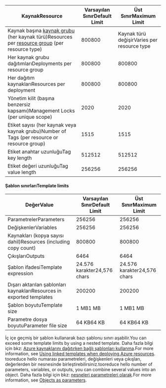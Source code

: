 | <span data-ttu-id="c5e8b-101">Kaynak</span><span class="sxs-lookup"><span data-stu-id="c5e8b-101">Resource</span></span> | <span data-ttu-id="c5e8b-102">Varsayılan Sınır</span><span class="sxs-lookup"><span data-stu-id="c5e8b-102">Default Limit</span></span> | <span data-ttu-id="c5e8b-103">Üst Sınır</span><span class="sxs-lookup"><span data-stu-id="c5e8b-103">Maximum Limit</span></span> |
| --- | --- | --- |
| <span data-ttu-id="c5e8b-104">Kaynak başına [kaynak grubu](../articles/azure-resource-manager/resource-group-overview.md#resource-groups) (her kaynak türü)</span><span class="sxs-lookup"><span data-stu-id="c5e8b-104">Resources per [resource group](../articles/azure-resource-manager/resource-group-overview.md#resource-groups) (per resource type)</span></span> |<span data-ttu-id="c5e8b-105">800</span><span class="sxs-lookup"><span data-stu-id="c5e8b-105">800</span></span> |<span data-ttu-id="c5e8b-106">Kaynak türü değişir</span><span class="sxs-lookup"><span data-stu-id="c5e8b-106">Varies per resource type</span></span> |
| <span data-ttu-id="c5e8b-107">Her kaynak grubu dağıtımları</span><span class="sxs-lookup"><span data-stu-id="c5e8b-107">Deployments per resource group</span></span> |<span data-ttu-id="c5e8b-108">800</span><span class="sxs-lookup"><span data-stu-id="c5e8b-108">800</span></span> |<span data-ttu-id="c5e8b-109">800</span><span class="sxs-lookup"><span data-stu-id="c5e8b-109">800</span></span> |
| <span data-ttu-id="c5e8b-110">Her dağıtım kaynakları</span><span class="sxs-lookup"><span data-stu-id="c5e8b-110">Resources per deployment</span></span> |<span data-ttu-id="c5e8b-111">800</span><span class="sxs-lookup"><span data-stu-id="c5e8b-111">800</span></span> |<span data-ttu-id="c5e8b-112">800</span><span class="sxs-lookup"><span data-stu-id="c5e8b-112">800</span></span> |
| <span data-ttu-id="c5e8b-113">Yönetim kilit (başına benzersiz kapsamı)</span><span class="sxs-lookup"><span data-stu-id="c5e8b-113">Management Locks (per unique scope)</span></span> |<span data-ttu-id="c5e8b-114">20</span><span class="sxs-lookup"><span data-stu-id="c5e8b-114">20</span></span> |<span data-ttu-id="c5e8b-115">20</span><span class="sxs-lookup"><span data-stu-id="c5e8b-115">20</span></span> |
| <span data-ttu-id="c5e8b-116">Etiket sayısı (her kaynak veya kaynak grubu)</span><span class="sxs-lookup"><span data-stu-id="c5e8b-116">Number of Tags (per resource or resource group)</span></span> |<span data-ttu-id="c5e8b-117">15</span><span class="sxs-lookup"><span data-stu-id="c5e8b-117">15</span></span> |<span data-ttu-id="c5e8b-118">15</span><span class="sxs-lookup"><span data-stu-id="c5e8b-118">15</span></span> |
| <span data-ttu-id="c5e8b-119">Etiket anahtar uzunluğu</span><span class="sxs-lookup"><span data-stu-id="c5e8b-119">Tag key length</span></span> |<span data-ttu-id="c5e8b-120">512</span><span class="sxs-lookup"><span data-stu-id="c5e8b-120">512</span></span> |<span data-ttu-id="c5e8b-121">512</span><span class="sxs-lookup"><span data-stu-id="c5e8b-121">512</span></span> |
| <span data-ttu-id="c5e8b-122">Etiket değeri uzunluğu</span><span class="sxs-lookup"><span data-stu-id="c5e8b-122">Tag value length</span></span> |<span data-ttu-id="c5e8b-123">256</span><span class="sxs-lookup"><span data-stu-id="c5e8b-123">256</span></span> |<span data-ttu-id="c5e8b-124">256</span><span class="sxs-lookup"><span data-stu-id="c5e8b-124">256</span></span> |


#### <a name="template-limits"></a><span data-ttu-id="c5e8b-125">Şablon sınırları</span><span class="sxs-lookup"><span data-stu-id="c5e8b-125">Template limits</span></span>

| <span data-ttu-id="c5e8b-126">Değer</span><span class="sxs-lookup"><span data-stu-id="c5e8b-126">Value</span></span> | <span data-ttu-id="c5e8b-127">Varsayılan Sınır</span><span class="sxs-lookup"><span data-stu-id="c5e8b-127">Default Limit</span></span> | <span data-ttu-id="c5e8b-128">Üst Sınır</span><span class="sxs-lookup"><span data-stu-id="c5e8b-128">Maximum Limit</span></span> |
| --- | --- | --- |
| <span data-ttu-id="c5e8b-129">Parametreler</span><span class="sxs-lookup"><span data-stu-id="c5e8b-129">Parameters</span></span> |<span data-ttu-id="c5e8b-130">256</span><span class="sxs-lookup"><span data-stu-id="c5e8b-130">256</span></span> |<span data-ttu-id="c5e8b-131">256</span><span class="sxs-lookup"><span data-stu-id="c5e8b-131">256</span></span> |
| <span data-ttu-id="c5e8b-132">Değişkenler</span><span class="sxs-lookup"><span data-stu-id="c5e8b-132">Variables</span></span> |<span data-ttu-id="c5e8b-133">256</span><span class="sxs-lookup"><span data-stu-id="c5e8b-133">256</span></span> |<span data-ttu-id="c5e8b-134">256</span><span class="sxs-lookup"><span data-stu-id="c5e8b-134">256</span></span> |
| <span data-ttu-id="c5e8b-135">Kaynakları (kopya sayısı dahil)</span><span class="sxs-lookup"><span data-stu-id="c5e8b-135">Resources (including copy count)</span></span> |<span data-ttu-id="c5e8b-136">800</span><span class="sxs-lookup"><span data-stu-id="c5e8b-136">800</span></span> |<span data-ttu-id="c5e8b-137">800</span><span class="sxs-lookup"><span data-stu-id="c5e8b-137">800</span></span> |
| <span data-ttu-id="c5e8b-138">Çıkışları</span><span class="sxs-lookup"><span data-stu-id="c5e8b-138">Outputs</span></span> |<span data-ttu-id="c5e8b-139">64</span><span class="sxs-lookup"><span data-stu-id="c5e8b-139">64</span></span> |<span data-ttu-id="c5e8b-140">64</span><span class="sxs-lookup"><span data-stu-id="c5e8b-140">64</span></span> |
| <span data-ttu-id="c5e8b-141">Şablon ifadesi</span><span class="sxs-lookup"><span data-stu-id="c5e8b-141">Template expression</span></span> |<span data-ttu-id="c5e8b-142">24.576 karakter</span><span class="sxs-lookup"><span data-stu-id="c5e8b-142">24,576 chars</span></span> |<span data-ttu-id="c5e8b-143">24.576 karakter</span><span class="sxs-lookup"><span data-stu-id="c5e8b-143">24,576 chars</span></span> |
| <span data-ttu-id="c5e8b-144">Dışarı aktarılan şablonları kaynakları</span><span class="sxs-lookup"><span data-stu-id="c5e8b-144">Resources in exported templates</span></span> |<span data-ttu-id="c5e8b-145">200</span><span class="sxs-lookup"><span data-stu-id="c5e8b-145">200</span></span> |<span data-ttu-id="c5e8b-146">200</span><span class="sxs-lookup"><span data-stu-id="c5e8b-146">200</span></span> | 
| <span data-ttu-id="c5e8b-147">Şablon boyutu</span><span class="sxs-lookup"><span data-stu-id="c5e8b-147">Template size</span></span> |<span data-ttu-id="c5e8b-148">1 MB</span><span class="sxs-lookup"><span data-stu-id="c5e8b-148">1 MB</span></span> |<span data-ttu-id="c5e8b-149">1 MB</span><span class="sxs-lookup"><span data-stu-id="c5e8b-149">1 MB</span></span> |
| <span data-ttu-id="c5e8b-150">Parametre dosya boyutu</span><span class="sxs-lookup"><span data-stu-id="c5e8b-150">Parameter file size</span></span> |<span data-ttu-id="c5e8b-151">64 KB</span><span class="sxs-lookup"><span data-stu-id="c5e8b-151">64 KB</span></span> |<span data-ttu-id="c5e8b-152">64 KB</span><span class="sxs-lookup"><span data-stu-id="c5e8b-152">64 KB</span></span> |

<span data-ttu-id="c5e8b-153">İç içe geçmiş bir şablon kullanarak bazı şablonu sınırı aşabilir.</span><span class="sxs-lookup"><span data-stu-id="c5e8b-153">You can exceed some template limits by using a nested template.</span></span> <span data-ttu-id="c5e8b-154">Daha fazla bilgi için bkz: [Azure kaynaklarını dağıtırken bağlı şablonları kullanma](../articles/azure-resource-manager/resource-group-linked-templates.md).</span><span class="sxs-lookup"><span data-stu-id="c5e8b-154">For more information, see [Using linked templates when deploying Azure resources](../articles/azure-resource-manager/resource-group-linked-templates.md).</span></span> <span data-ttu-id="c5e8b-155">tooreduce hello numarası parametreleri, değişkenleri veya çıkışları, değerlerden bir nesnesinde birleştirebilirsiniz.</span><span class="sxs-lookup"><span data-stu-id="c5e8b-155">tooreduce hello number of parameters, variables, or outputs, you can combine several values into an object.</span></span> <span data-ttu-id="c5e8b-156">Daha fazla bilgi için bkz: [nesneleri parametreleri olarak](../articles/azure-resource-manager/resource-manager-objects-as-parameters.md).</span><span class="sxs-lookup"><span data-stu-id="c5e8b-156">For more information, see [Objects as parameters](../articles/azure-resource-manager/resource-manager-objects-as-parameters.md).</span></span>
